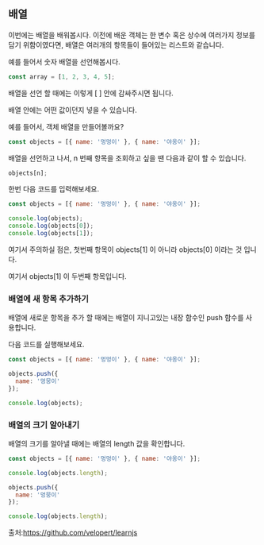 ## 배열
이번에는 배열을 배워봅시다. 이전에 배운 객체는 한 변수 혹은 상수에 여러가지 정보를 담기 위함이였다면, 배열은 여러개의 항목들이 들어있는 리스트와 같습니다.

예를 들어서 숫자 배열을 선언해봅시다.
```javascript
const array = [1, 2, 3, 4, 5];
```
배열을 선언 할 때에는 이렇게 [ ] 안에 감싸주시면 됩니다.

배열 안에는 어떤 값이던지 넣을 수 있습니다.

예를 들어서, 객체 배열을 만들어볼까요?
```javascript
const objects = [{ name: '멍멍이' }, { name: '야옹이' }];
```
배열을 선언하고 나서, n 번째 항목을 조회하고 싶을 땐 다음과 같이 할 수 있습니다.
```javascript
objects[n];
```
한번 다음 코드를 입력해보세요.
```javascript
const objects = [{ name: '멍멍이' }, { name: '야옹이' }];

console.log(objects);
console.log(objects[0]);
console.log(objects[1]);
```
여기서 주의하실 점은, 첫번째 항목이 objects[1] 이 아니라 objects[0] 이라는 것 입니다.

여기서 objects[1] 이 두번째 항목입니다.

### 배열에 새 항목 추가하기
배열에 새로운 항목을 추가 할 때에는 배열이 지니고있는 내장 함수인 push 함수를 사용합니다.

다음 코드를 실행해보세요.
```javascript
const objects = [{ name: '멍멍이' }, { name: '야옹이' }];

objects.push({
  name: '멍뭉이'
});

console.log(objects);
```
### 배열의 크기 알아내기
배열의 크기를 알아낼 때에는 배열의 length 값을 확인합니다.
```javascript
const objects = [{ name: '멍멍이' }, { name: '야옹이' }];

console.log(objects.length);

objects.push({
  name: '멍뭉이'
});

console.log(objects.length);
```
출처:https://github.com/velopert/learnjs